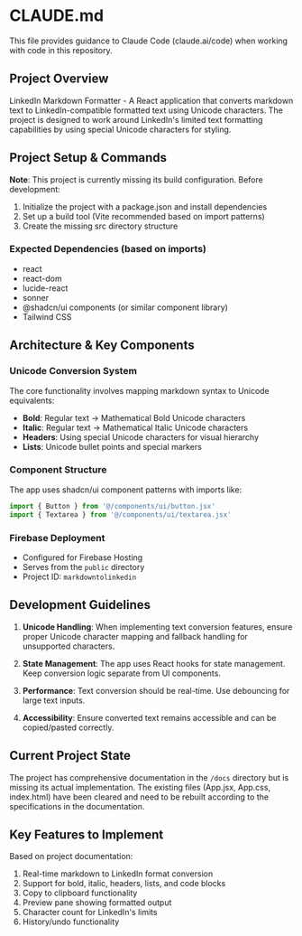 # CLAUDE.md

This file provides guidance to Claude Code (claude.ai/code) when working with code in this repository.

## Project Overview

LinkedIn Markdown Formatter - A React application that converts markdown text to LinkedIn-compatible formatted text using Unicode characters. The project is designed to work around LinkedIn's limited text formatting capabilities by using special Unicode characters for styling.

## Project Setup & Commands

**Note**: This project is currently missing its build configuration. Before development:

1. Initialize the project with a package.json and install dependencies
2. Set up a build tool (Vite recommended based on import patterns)
3. Create the missing src directory structure

### Expected Dependencies (based on imports)
- react
- react-dom
- lucide-react
- sonner
- @shadcn/ui components (or similar component library)
- Tailwind CSS

## Architecture & Key Components

### Unicode Conversion System
The core functionality involves mapping markdown syntax to Unicode equivalents:
- **Bold**: Regular text → Mathematical Bold Unicode characters
- **Italic**: Regular text → Mathematical Italic Unicode characters
- **Headers**: Using special Unicode characters for visual hierarchy
- **Lists**: Unicode bullet points and special markers

### Component Structure
The app uses shadcn/ui component patterns with imports like:
```javascript
import { Button } from '@/components/ui/button.jsx'
import { Textarea } from '@/components/ui/textarea.jsx'
```

### Firebase Deployment
- Configured for Firebase Hosting
- Serves from the `public` directory
- Project ID: `markdowntolinkedin`

## Development Guidelines

1. **Unicode Handling**: When implementing text conversion features, ensure proper Unicode character mapping and fallback handling for unsupported characters.

2. **State Management**: The app uses React hooks for state management. Keep conversion logic separate from UI components.

3. **Performance**: Text conversion should be real-time. Use debouncing for large text inputs.

4. **Accessibility**: Ensure converted text remains accessible and can be copied/pasted correctly.

## Current Project State

The project has comprehensive documentation in the `/docs` directory but is missing its actual implementation. The existing files (App.jsx, App.css, index.html) have been cleared and need to be rebuilt according to the specifications in the documentation.

## Key Features to Implement

Based on project documentation:
1. Real-time markdown to LinkedIn format conversion
2. Support for bold, italic, headers, lists, and code blocks
3. Copy to clipboard functionality
4. Preview pane showing formatted output
5. Character count for LinkedIn's limits
6. History/undo functionality